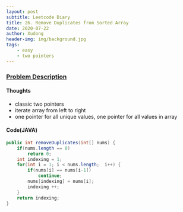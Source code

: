 ```yaml
---
layout: post
subtitle: Leetcode Diary
title: 26. Remove Duplicates from Sorted Array
date: 2020-07-22
author: Xudong
header-img: img/background.jpg
tags: 
    - easy
    - two pointers
---
```


### [Problem Description](https://leetcode.com/problems/remove-duplicates-from-sorted-array/)

#### Thoughts

- classic two pointers
- iterate array from left to right
- one pointer for all unique values, one pointer for all values in array

#### Code(JAVA)

```java
public int removeDuplicates(int[] nums) {
    if(nums.length == 0)
        return 0;
    int indexing = 1;
    for(int i = 1; i < nums.length;  i++) {
        if(nums[i] == nums[i-1])
            continue;
        nums[indexing] = nums[i];
        indexing ++;
    }
    return indexing;
}
```


<script type="text/javascript" src="https://xudongliuharold.github.io/js/latex-math.js?config=default"></script>

